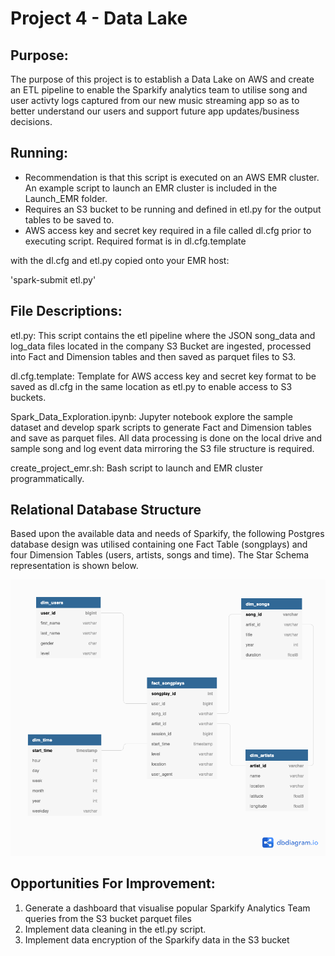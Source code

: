 # Project 4 - Data Lake

## Purpose:

The purpose of this project is to establish a Data Lake on AWS and create an ETL pipeline to enable the Sparkify analytics team to utilise song and user activty logs captured from our new music streaming app so as to better understand our users and support future app updates/business decisions.

## Running:

- Recommendation is that this script is executed on an AWS EMR cluster. An example script to launch an EMR cluster is included in the Launch_EMR folder.
- Requires an S3 bucket to be running and defined in etl.py for the output tables to be saved to.
- AWS access key and secret key required in a file called dl.cfg prior to executing script. Required format is in dl.cfg.template

with the dl.cfg and etl.py copied onto your EMR host:

'spark-submit etl.py'

## File Descriptions:

etl.py: This script contains the etl pipeline where the JSON song_data and log_data files located in the company S3 Bucket are ingested, processed into Fact and Dimension tables and then saved as parquet files to S3.

dl.cfg.template: Template for AWS access key and secret key format to be saved as dl.cfg in the same location as etl.py to enable access to S3 buckets.

Spark_Data_Exploration.ipynb: Jupyter notebook explore the sample dataset and develop spark scripts to generate Fact and Dimension tables and save as parquet files. All data processing is done on the local drive and sample song and log event data mirroring the S3 file structure is required.

create_project_emr.sh: Bash script to launch and EMR cluster programmatically.

## Relational Database Structure

Based upon the available data and needs of Sparkify, the following Postgres database design was utilised containing one Fact Table (songplays) and four Dimension Tables (users, artists, songs and time). The Star Schema representation is shown below. <br>

![Star Schema](./Resources/Project4_star_schema.png)

## Opportunities For Improvement:

<ol>
<li> Generate a dashboard that visualise popular Sparkify Analytics Team queries from the S3 bucket parquet files</li>
<li> Implement data cleaning in the etl.py script.</li>
<li> Implement data encryption of the Sparkify data in the S3 bucket </li>
</ol>

